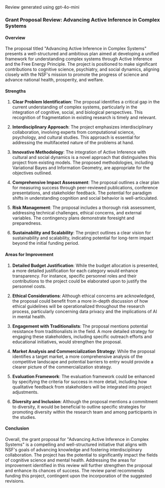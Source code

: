 Review generated using gpt-4o-mini

### Grant Proposal Review: Advancing Active Inference in Complex Systems

#### Overview
The proposal titled "Advancing Active Inference in Complex Systems" presents a well-structured and ambitious plan aimed at developing a unified framework for understanding complex systems through Active Inference and the Free Energy Principle. The project is positioned to make significant contributions to cognitive science, psychiatry, and social dynamics, aligning closely with the NSF's mission to promote the progress of science and advance national health, prosperity, and welfare.

#### Strengths

1. **Clear Problem Identification**: The proposal identifies a critical gap in the current understanding of complex systems, particularly in the integration of cognitive, social, and biological perspectives. This recognition of fragmentation in existing research is timely and relevant.

2. **Interdisciplinary Approach**: The project emphasizes interdisciplinary collaboration, involving experts from computational science, psychology, and cultural studies. This approach is essential for addressing the multifaceted nature of the problems at hand.

3. **Innovative Methodology**: The integration of Active Inference with cultural and social dynamics is a novel approach that distinguishes this project from existing models. The proposed methodologies, including Variational Bayes and Information Geometry, are appropriate for the objectives outlined.

4. **Comprehensive Impact Assessment**: The proposal outlines a clear plan for measuring success through peer-reviewed publications, conference presentations, and stakeholder feedback. The potential for paradigm shifts in understanding cognition and social behavior is well-articulated.

5. **Risk Management**: The proposal includes a thorough risk assessment, addressing technical challenges, ethical concerns, and external variables. The contingency plans demonstrate foresight and preparedness.

6. **Sustainability and Scalability**: The project outlines a clear vision for sustainability and scalability, indicating potential for long-term impact beyond the initial funding period.

#### Areas for Improvement

1. **Detailed Budget Justification**: While the budget allocation is presented, a more detailed justification for each category would enhance transparency. For instance, specific personnel roles and their contributions to the project could be elaborated upon to justify the personnel costs.

2. **Ethical Considerations**: Although ethical concerns are acknowledged, the proposal could benefit from a more in-depth discussion of how ethical guidelines will be operationalized throughout the research process, particularly concerning data privacy and the implications of AI in mental health.

3. **Engagement with Traditionalists**: The proposal mentions potential resistance from traditionalists in the field. A more detailed strategy for engaging these stakeholders, including specific outreach efforts and educational initiatives, would strengthen the proposal.

4. **Market Analysis and Commercialization Strategy**: While the proposal identifies a target market, a more comprehensive analysis of the competitive landscape and potential barriers to entry would provide a clearer picture of the commercialization strategy.

5. **Evaluation Framework**: The evaluation framework could be enhanced by specifying the criteria for success in more detail, including how qualitative feedback from stakeholders will be integrated into project adjustments.

6. **Diversity and Inclusion**: Although the proposal mentions a commitment to diversity, it would be beneficial to outline specific strategies for promoting diversity within the research team and among participants in the studies.

#### Conclusion
Overall, the grant proposal for "Advancing Active Inference in Complex Systems" is a compelling and well-structured initiative that aligns with NSF's goals of advancing knowledge and fostering interdisciplinary collaboration. The project has the potential to significantly impact the fields of cognitive science and mental health. Addressing the areas for improvement identified in this review will further strengthen the proposal and enhance its chances of success. The review panel recommends funding this project, contingent upon the incorporation of the suggested revisions.